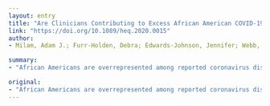 ```yaml
---
layout: entry
title: "Are Clinicians Contributing to Excess African American COVID-19 Deaths? Unbeknownst to Them, They May Be"
link: "https://doi.org/10.1089/heq.2020.0015"
author:
- Milam, Adam J.; Furr-Holden, Debra; Edwards-Johnson, Jennifer; Webb, Birgete; Patton, John W.; Ezekwemba, Nnayereugo C.; Porter, Lekiesha; Davis, TomMario; Chukwurah, Marius; Webb, Antonio J.; Simon, Kevin; Franck, Geden; Anthony, Joshua; Onuoha, Gerald; Brown, Italo M.; Carson, James T.; Stephens, Brent C.

summary:
- "African Americans are overrepresented among reported coronavirus disease 2019 (COVID-19) cases and deaths. He says implicit biases may fuel the racial disparity. We must apply a health equity lens and disaggregate data explicitly for African Americans, as well as other populations at risk for biased treatment in the health-care system. To address this disparity, we must use a lens to disassale data explicitly."

original:
- "African Americans are overrepresented among reported coronavirus disease 2019 (COVID-19) cases and deaths. There are a multitude of factors that may explain the African American disparity in COVID-19 outcomes, including higher rates of comorbidities. While individual-level factors predictably contribute to disparate COVID-19 outcomes, systematic and structural factors have not yet been reported. It stands to reason that implicit biases may fuel the racial disparity in COVID-19 outcomes. To address this racial disparity, we must apply a health equity lens and disaggregate data explicitly for African Americans, as well as other populations at risk for biased treatment in the health-care system."
---
```



